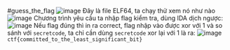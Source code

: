 #guess_the_flag
![image](https://github.com/NamDT5125/ctfs/assets/69895129/cf9f85ad-9e54-4063-a8a3-2d61c2397fee)
Đây là file ELF64, ta chạy thử xem nó như nào
![image](https://github.com/NamDT5125/ctfs/assets/69895129/c6a84f6e-ba28-47cf-94bd-a73188df8b6b)
Chương trình yêu cầu ta nhập flag kiểm tra, dùng IDA dịch ngược:
![image](https://github.com/NamDT5125/ctfs/assets/69895129/d08bd8cf-8281-489b-9854-23dbbb08529c)
Nếu flag đúng thì in ra correct, flag nhập vào được xor với 1 và so sánh với `secretcode`, ta chỉ cần dùng `secretcode` xor lại với 1 là ra:
![image](https://github.com/NamDT5125/ctfs/assets/69895129/72c1c625-c2d7-4b99-8a07-a855fc3dd07e)
`ctf{committed_to_the_least_significant_bit}`
